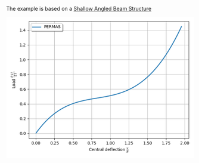 The example is based on a [Shallow Angled Beam Structure](https://github.com/KratosMultiphysics/Examples/tree/master/structural_mechanics/validation/beam_shallow_angled_structure)

![load-displacement](force_deflection.png)
